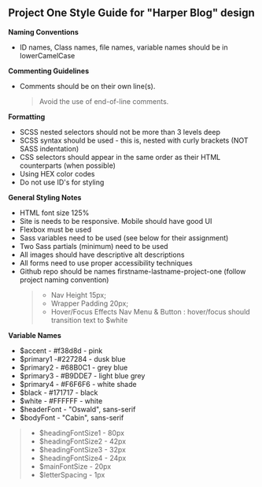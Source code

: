 ## Project One Style Guide for "Harper Blog" design

**Naming Conventions**

- ID names, Class names, file names, variable names should be in lowerCamelCase

**Commenting Guidelines**

- Comments should be on their own line(s).
  > Avoid the use of end-of-line comments.

**Formatting**

- SCSS nested selectors should not be more than 3 levels deep
- SCSS syntax should be used - this is, nested with curly brackets (NOT SASS indentation)
- CSS selectors should appear in the same order as their HTML counterparts (when possible)
- Using HEX color codes
- Do not use ID's for styling

**General Styling Notes**

- HTML font size 125%
- Site is needs to be responsive. Mobile should have good UI
- Flexbox must be used
- Sass variables need to be used (see below for their assignment)
- Two Sass partials (minimum) need to be used
- All images should have descriptive alt descriptions
- All forms need to use proper accessibility techniques
- Github repo should be names firstname-lastname-project-one (follow project naming convention)
  > - Nav Height 15px;
  > - Wrapper Padding 20px;
  > - Hover/Focus Effects
  >   Nav Menu & Button : hover/focus should transition text to $white

**Variable Names**

- $accent - #f38d8d - pink
- $primary1 -#227284 - dusk blue
- $primary2 - #68B0C1 - grey blue
- $primary3 - #B9DDE7 - light blue grey
- $primary4 - #F6F6F6 - white shade
- $black - #171717 - black
- $white - #FFFFFF - white
- $headerFont - "Oswald", sans-serif
- $bodyFont - "Cabin", sans-serif

> - $headingFontSize1 - 80px
> - $headingFontSize2 - 42px
> - $headingFontSize3 - 32px
> - $headingFontSize4 - 24px
> - $mainFontSize - 20px
> - $letterSpacing - 1px
